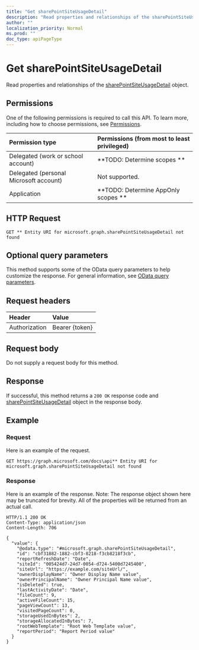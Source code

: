 ```yaml
---
title: "Get sharePointSiteUsageDetail"
description: "Read properties and relationships of the sharePointSiteUsageDetail object."
author: ""
localization_priority: Normal
ms.prod: ""
doc_type: apiPageType
---
```


# Get sharePointSiteUsageDetail

Read properties and relationships of the [sharePointSiteUsageDetail](../resources/sharepointsiteusagedetail.md) object.

## Permissions
One of the following permissions is required to call this API. To learn more, including how to choose permissions, see [Permissions](/concepts/permissions-reference.md).

|Permission type|Permissions (from most to least privileged)|
|:---|:---|
|Delegated (work or school account)|**TODO: Determine scopes **|
|Delegated (personal Microsoft account)|Not supported.|
|Application|**TODO: Determine AppOnly scopes **|

## HTTP Request
<!-- {
  "blockType": "ignored"
}
-->
``` http
GET ** Entity URI for microsoft.graph.sharePointSiteUsageDetail not found
```

## Optional query parameters
This method supports some of the OData query parameters to help customize the response. For general information, see [OData query parameters](/graph/query-parameters).

## Request headers
|Header|Value|
|:---|:---|
|Authorization|Bearer {token}|

## Request body
Do not supply a request body for this method.

## Response
If successful, this method returns a `200 OK` response code and [sharePointSiteUsageDetail](../resources/sharepointsiteusagedetail.md) object in the response body.

## Example

### Request
Here is an example of the request.
<!-- {
  "blockType": "request",
  "name": "get_sharepointsiteusagedetail"
}
-->
``` http
GET https://graph.microsoft.com/docs\api** Entity URI for microsoft.graph.sharePointSiteUsageDetail not found
```

### Response
Here is an example of the response. Note: The response object shown here may be truncated for brevity. All of the properties will be returned from an actual call.
<!-- {
  "blockType": "response",
  "truncated": true,
  "@odata.type": "microsoft.graph.sharePointSiteUsageDetail"
}
-->
``` http
HTTP/1.1 200 OK
Content-Type: application/json
Content-Length: 706

{
  "value": {
    "@odata.type": "#microsoft.graph.sharePointSiteUsageDetail",
    "id": "cbf31882-1882-cbf3-8218-f3cb8218f3cb",
    "reportRefreshDate": "Date",
    "siteId": "005424d7-24d7-0054-d724-5400d7245400",
    "siteUrl": "https://example.com/siteUrl/",
    "ownerDisplayName": "Owner Display Name value",
    "ownerPrincipalName": "Owner Principal Name value",
    "isDeleted": true,
    "lastActivityDate": "Date",
    "fileCount": 9,
    "activeFileCount": 15,
    "pageViewCount": 13,
    "visitedPageCount": 0,
    "storageUsedInBytes": 2,
    "storageAllocatedInBytes": 7,
    "rootWebTemplate": "Root Web Template value",
    "reportPeriod": "Report Period value"
  }
}
```

